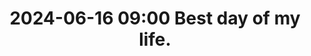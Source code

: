 ---
created: '2024-06-16T07:00:00'
tags:
- jrnl-starred
title: 2024-06-16 09:00 Best day of my life.
updated: '2024-06-16T07:00:00'
---